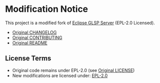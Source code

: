 # Modification Notice

This project is a modified fork of [Eclipse GLSP Server](https://github.com/eclipse-glsp/glsp-server) (EPL-2.0 Licensed).

* [Original CHANGELOG](original/CHANGELOG.md)
* [Original CONTRIBUTING](original/CONTRIBUTING.md)
* [Original README](original/README.md)

## License Terms
- Original code remains under EPL-2.0 (see [Original LICENSE](original/LICENSE))
- New modifications are licensed under: [EPL-2.0](LICENSE)